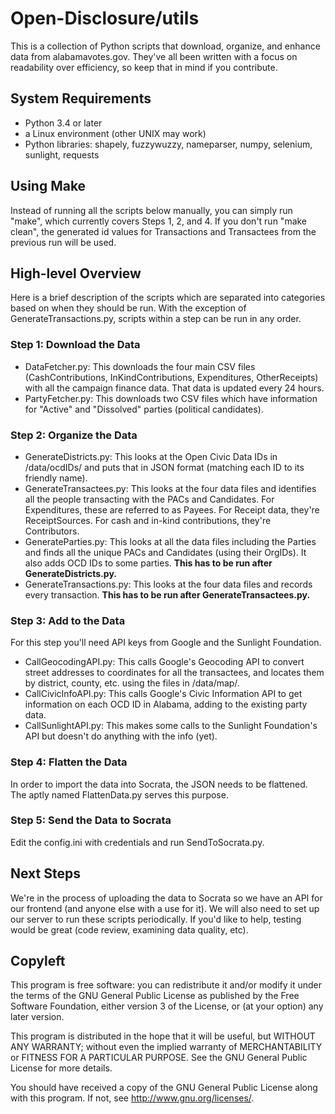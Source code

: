 # Open-Disclosure/utils #
This is a collection of Python scripts that download, organize, and enhance data from alabamavotes.gov. They've all been written with a focus on readability over efficiency, so keep that in mind if you contribute.

## System Requirements ##
* Python 3.4 or later
* a Linux environment (other UNIX may work)
* Python libraries: shapely, fuzzywuzzy, nameparser, numpy, selenium, sunlight, requests

## Using Make ##
Instead of running all the scripts below manually, you can simply run "make", which currently covers Steps 1, 2, and 4. If you don't run "make clean", the generated id values for Transactions and Transactees from the previous run will be used.

## High-level Overview ##
Here is a brief description of the scripts which are separated into categories based on when they should be run. With the exception of GenerateTransactions.py, scripts within a step can be run in any order.

### Step 1: Download the Data ###
* DataFetcher.py: This downloads the four main CSV files (CashContributions, InKindContributions, Expenditures, OtherReceipts) with all the campaign finance data. That data is updated every 24 hours.
* PartyFetcher.py: This downloads two CSV files which have information for "Active" and "Dissolved" parties (political candidates).

### Step 2: Organize the Data ###
* GenerateDistricts.py: This looks at the Open Civic Data IDs in /data/ocdIDs/ and puts that in JSON format (matching each ID to its friendly name).
* GenerateTransactees.py: This looks at the four data files and identifies all the people transacting with the PACs and Candidates. For Expenditures, these are referred to as Payees. For Receipt data, they're ReceiptSources. For cash and in-kind contributions, they're Contributors. 
* GenerateParties.py: This looks at all the data files including the Parties and finds all the unique PACs and Candidates (using their OrgIDs). It also adds OCD IDs to some parties. **This has to be run after GenerateDistricts.py.**
* GenerateTransactions.py: This looks at the four data files and records every transaction. **This has to be run after GenerateTransactees.py.**

### Step 3: Add to the Data ###
For this step you'll need API keys from Google and the Sunlight Foundation.
* CallGeocodingAPI.py: This calls Google's Geocoding API to convert street addresses to coordinates for all the transactees, and locates them by district, county, etc. using the files in /data/map/.
* CallCivicInfoAPI.py: This calls Google's Civic Information API to get information on each OCD ID in Alabama, adding to the existing party data.
* CallSunlightAPI.py: This makes some calls to the Sunlight Foundation's API but doesn't do anything with the info (yet).

### Step 4: Flatten the Data ###
In order to import the data into Socrata, the JSON needs to be flattened. The aptly named FlattenData.py serves this purpose.

### Step 5: Send the Data to Socrata ###
Edit the config.ini with credentials and run SendToSocrata.py.

## Next Steps ##
We're in the process of uploading the data to Socrata so we have an API for our frontend (and anyone else with a use for it). We will also need to set up our server to run these scripts periodically. If you'd like to help, testing would be great (code review, examining data quality, etc).

## Copyleft ##
This program is free software: you can redistribute it and/or modify
it under the terms of the GNU General Public License as published by
the Free Software Foundation, either version 3 of the License, or
(at your option) any later version.

This program is distributed in the hope that it will be useful,
but WITHOUT ANY WARRANTY; without even the implied warranty of
MERCHANTABILITY or FITNESS FOR A PARTICULAR PURPOSE.  See the
GNU General Public License for more details.

You should have received a copy of the GNU General Public License
along with this program.  If not, see <http://www.gnu.org/licenses/>.
